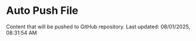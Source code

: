 # Auto Push File

Content that will be pushed to GitHub repository.
Last updated: 08/01/2025, 08:31:54 AM